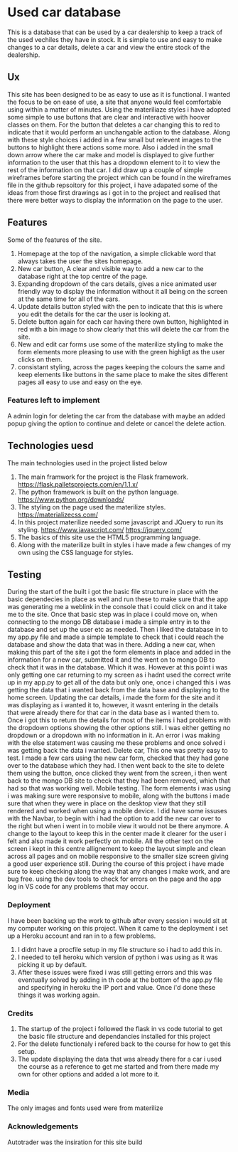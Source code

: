 # Used car database
This is a database that can be used by a car dealership to keep a track of the used vechiles they have in stock. It is simple to use and easy to make changes to a car details, delete a car and view the entire stock of the dealership.

## Ux
This site has been designed to be as easy to use as it is functional. I wanted the focus to be on ease of use, a site that anyone would feel comfortable using within a matter of minutes. 
Using the materiliaze styles i have adopted some simple to use buttons that are clear and interactive with hoover classes on them. For the button that deletes a car changing this to red to indicate that it would perform an unchangable action to the database. 
Along with these style choices i added in a few small but relevent images to the buttons to highlight there actions some more. Also i added in the small down arrow where the car make and model is displayed to give further information to the user that this has a dropdown element to it to view the rest of the information on that car.
I did draw up a couple of simple wireframes before starting the project which can be found in the wireframes file in the github repsoitory for this project, i have adapated some of the ideas from those first drawings as i got in to the project and realised that there were better ways to display the information on the page to the user.

## Features
Some of the features of the site.
1. Homepage at the top of the navigation, a simple clickable word that always takes the user the sites homepage.
1. New car button, A clear and visible way to add a new car to the database right at the top centre of the page.
1. Expanding dropdown of the cars details, gives a nice animated user friendly way to display the information without it all being on the screen at the same time for all of the cars.
1. Update details button styled with the pen to indicate that this is where you edit the details for the car the user is looking at.
1. Delete button again for each car having there own button, highlighted in red with a bin image to show clearly that this will delete the car from the site.
1. New and edit car forms use some of the materilize styling to make the form elements more pleasing to use with the green highligt as the user clicks on them.
1. consistant styling, across the pages keeping the colours the same and keep elements like buttons in the same place to make the sites different pages all easy to use and easy on the eye.

### Features left to implement
A admin login for deleting the car from the database with maybe an added popup giving the option to continue and delete or cancel the delete action.

## Technologies uesd
The main technologies used in the project listed below
1. The main framwork for the project is the Flask framework. https://flask.palletsprojects.com/en/1.1.x/
1. The python framework is built on the python language. https://www.python.org/downloads/
1. The styling on the page used the materilize styles. https://materializecss.com/
1. In this project materilize needed some javascript and JQuery to run its styling. https://www.javascript.com/  https://jquery.com/
1. The basics of this site use the HTML5 programming language. 
1. Along with the materilize built in styles i have made a few changes of my own using the CSS language for styles.

## Testing
During the start of the built i got the basic file structure in place with the basic dependecies in place as well and run these to make sure that the app was generating me a weblink in the console that i could click on and it take me to the site. 
Once that basic step was in place i could move on, when connecting to the mongo DB database i made a simple entry in to the database and set up the user etc as needed. Then i liked the database in to my app.py file and made a simple template to check that i could reach the database and show the data that was in there. 
Adding a new car, when making this part of the site i got the form elements in place and added in the information for a new car, submitted it and the went on to mongo DB to check that it was in the database. Which it was. However at this point i was only getting one car returning to my screen as i hadnt used the correct write up in my app.py to get all of the data but only one, once i changed this i was getting the data that i wanted back from the data base and displaying to the home screen.
Updating the car details, i made the form for the site and it was displaying as i wanted it to, however, it wasnt entering in the details that were already there for that car in the data base as i wanted them to. Once i got this to return the details for most of the items i had problems with the dropdown options showing the other options still. I was either getting no dropdown or a dropdown with no information in it. An error i was making with the else statement was causing me these problems and once solved i was getting back the data i wanted.
Delete car, This one was pretty easy to test. I made a few cars using the new car form, checked that they had gone over to the database which they had. I then went back to the site to delete them using the button, once clicked they went from the screen, i then went back to the mongo DB site to check that they had been removed, which that had so that was working well.
Mobile testing. The form elements i was using i was making sure were responsive to mobile, along with the buttons i made sure that when they were in place on the desktop view that they still rendered and worked when using a mobile device. 
I did have some issuses with the Navbar, to begin with i had the option to add the new car over to the right but when i went in to mobile view it would not be there anymore. A change to the layout to keep this in the center made it clearer for the user i felt and also made it work perfectly on mobile. All the other text on the screen i kept in this centre allignement to keep the layout simple and clean across all pages and on mobile responsive to the smaller size screen giving a good user experience still.
During the course of this project i have made sure to keep checking along the way that any changes i make work, and are bug free. using the dev tools to check for errors on the page and the app log in VS code for any problems that may occur.

### Deployment 
I have been backing up the work to github after every session i would sit at my computer working on this project. When it came to the deployment i set up a Heroku account and ran in to a few problems.
1. I didnt have a procfile setup in my file structure so i had to add this in.
1. I needed to tell heroku which version of python i was using as it was picking it up by default.
1. After these issues were fixed i was still getting errors and this was eventually solved by adding in th code at the bottom of the app.py file and specifying in heroku the IP port and value. Once i'd done these things it was working again.

### Credits
1. The startup of the project i followed the flask in vs code tutorial to get the basic file structure and dependancies installed for this project
1. For the delete functionaly i refered back to the course for how to get this setup.
1. The update displaying the data that was already there for a car i used the course as a reference to get me started and from there made my own for other options and added a lot more to it.

### Media
The only images and fonts used were from materilize

### Acknowledgements
Autotrader was the insiration for this site build

